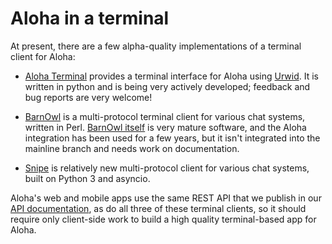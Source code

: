 # Aloha in a terminal

At present, there are a few alpha-quality implementations of a terminal
client for Aloha:

* [Aloha Terminal](https://github.com/aloha/aloha-terminal) provides a
terminal interface for Aloha using [Urwid](http://urwid.org). It is
written in python and is being very actively developed; feedback and
bug reports are very welcome!

* [BarnOwl](https://github.com/aglasgall/barnowl/tree/aloha) is a
multi-protocol terminal client for various chat systems, written in
Perl.  [BarnOwl itself](https://barnowl.mit.edu/) is very mature
software, and the Aloha integration has been used for a few years, but
it isn't integrated into the mainline branch and needs work on
documentation.

* [Snipe](https://github.com/kcr/snipe) is relatively new
multi-protocol client for various chat systems, built on Python 3 and
asyncio.

Aloha's web and mobile apps use the same REST API that we publish in
our [API documentation](/api), as do all three of these terminal
clients, so it should require only client-side work to build a
high quality terminal-based app for Aloha.
